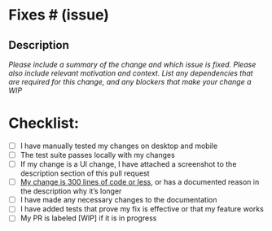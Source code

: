 # Fixes # (issue)

## Description

_Please include a summary of the change and which issue is fixed. Please also include relevant motivation and context. List any dependencies that are required for this change, and any blockers that make your change a WIP_

# Checklist:

- [ ] I have manually tested my changes on desktop and mobile
- [ ] The test suite passes locally with my changes
- [ ] If my change is a UI change, I have attached a screenshot to the description section of this pull request
- [ ] [My change is 300 lines of code or less](https://github.com/MoveOnOrg/Spoke/blob/main/CONTRIBUTING.md#submitting-your-pull-request), or has a documented reason in the description why it’s longer
- [ ] I have made any necessary changes to the documentation
- [ ] I have added tests that prove my fix is effective or that my feature works
- [ ] My PR is labeled [WIP] if it is in progress
